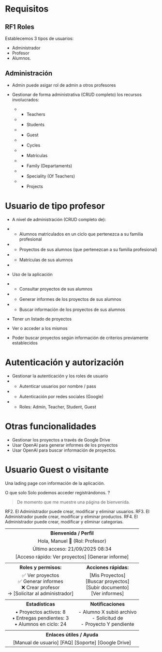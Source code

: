 
# Requisitos

## RF1 Roles
Establecemos 3 tipos de usuarios:
* Administrador
* Profesor
* Alumnos.

## Administración
* Admin puede asigar rol de admin a otros profesores

* Gestionar de forma administrativa (CRUD completo) los recursos involucrados:
    * * Teachers
    * * Students
    * * Guest
    * * Cycles
    * * Matrículas
    * * Family (Departaments)
    * * Speciality (Of Teachers)
    * * Projects
# Usuario de tipo profesor
* A nivel de administración (CRUD completo de):
* * Alumnos matriculados en un ciclo que pertenezca a su familia profesional
* * Proyectos de sus alumnos (que pertenezcan a su familia profesional)
* * Matrículas de sus alumnos
* 
* Uso de la aplicación
* * Consultar proyectos de sus alumnos
* * Generar informes de los proyectos de sus alumnos
* * Buscar información de los proyectos de sus alumnos


* Tener un listado de proyectos
* Ver o acceder a los mismos
* Poder buscar proyectos según información de criterios previamente establecidos

# Autenticación y autorización

* Gestionar la autenticación y los roles de usuario
* * Autenticar usuarios por nombre / pass
* * Autenticación por redes sociales (Google)
* * Roles: Admin, Teacher, Student, Guest

# Otras funcionalidades 
* Gestionar los proyectos a través de Google Drive
* Usar OpenAI para generar informes de los proyectos
* Usar OpenAI para buscar información de proyectos.

# Usuario Guest o visitante
 Una lading page con información de la aplicación.


O que solo Solo podemos acceder registrándonos. ?

> De momento que me muestre una página de bienvenida.





RF2. El Administrador puede crear, modificar y eliminar usuarios.
RF3. El Administrador puede crear, modificar y eliminar productos.
RF4. El Administrador puede crear, modificar y eliminar categorias.
<div align="center">
<table style="margin: auto; text-align: center;">
<tr>
<th colspan="2">
Bienvenida / Perfil
</th>
</tr>
<tr>
<td colspan="2">
Hola, Manuel 👋 (Rol: Profesor)
</td>
</tr>
<tr>
<td colspan="2">
Último acceso: 21/09/2025 08:34
</td>
</tr>
<tr>
<td colspan="2">
[Acceso rápido: Ver proyectos] [Generar informe]
</td>
</tr>
<tr><td colspan="2"></td></tr>
<tr>
<th>
Roles y permisos:
</th>
<th>Acciones rápidas:
</th>
</tr>
<tr>
<td>
✅ Ver proyectos
<br>
✅ Generar informes
<br>❌ Crear profesor
<br>→ [Solicitar al administrador]
</td>
<td>
[Mis Proyectos]
<br>[Buscar proyectos]
<br>[Subir documento]
<br>[Ver informes]
</td>
</tr>
<tr><td colspan="2"></td></tr>
<tr>
<th>
Estadísticas
</th>
<th>Notificaciones
</th>
</tr>
<tr>
<td>
• Proyectos activos: 8
<br>• Entregas pendientes: 3
<br>• Alumnos en ciclo: 24
</td>
<td>
- Alumno X subió archivo
<br>- Solicitud de <alta>  
<br>- Proyecto Y pendiente
</td>
</tr>
<tr><td colspan="2"></td></tr>
<tr>

<th colspan="2">
Enlaces útiles / Ayuda
</th>
</tr>
<tr>
<td colspan="2">
[Manual de usuario] [FAQ] [Soporte] [Google Drive]
</td>
</tr>
</table>
</div>
